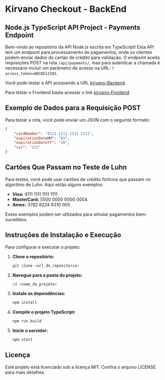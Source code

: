 # Kirvano Checkout - BackEnd

## Node.js TypeScript API Project - Payments Endpoint

Bem-vindo ao repositório da API Node.js escrita em TypeScript! Esta API tem um endpoint para processamento de pagamentos, onde os clientes podem enviar dados do cartão de crédito para validação. O endpoint aceita requisições POST na rota `/api/payments/`, mas para autenticar a chamada é necessário incluir um parâmetro de acesso na URL: `?access_token=ABCDE12345`.

Você pode testar a API acessando a URL
[kirvano-Backend](https://kirvano-backend.onrender.com)

Para testar o Frontend basta acessar o link
[kirvano-Frontend](https://kirvano-frontend.vercel.app/)

## Exemplo de Dados para a Requisição POST

Para testar a rota, você pode enviar um JSON com o seguinte formato:

```json
{
    "cardNumber": "4111 1111 1111 1111",
    "expirationDateMM": "03",
    "expirationDateYY": "30",
    "cvc": "122"
}
```

## Cartões Que Passam no Teste de Luhn

Para testes, você pode usar cartões de crédito fictícios que passam no algoritmo de Luhn. Aqui estão alguns exemplos:

- **Visa:** 4111 1111 1111 1111
- **MasterCard:** 5500 0000 0000 0004
- **Amex:** 3782 8224 6310 005

Esses exemplos podem ser utilizados para simular pagamentos bem-sucedidos.

## Instruções de Instalação e Execução

Para configurar e executar o projeto:

1. **Clone o repositório:**
   ```bash
   git clone <url_do_repositorio>
   ```

2. **Navegue para a pasta do projeto:**
   ```bash
   cd <nome_do_projeto>
   ```

3. **Instale as dependências:**
   ```bash
   npm install
   ```

4. **Compile o projeto TypeScript:**
   ```bash
   npm run build
   ```

5. **Inicie o servidor:**
   ```bash
   npm start
   ```

## Licença

Este projeto está licenciado sob a licença MIT. Confira o arquivo LICENSE para mais detalhes.